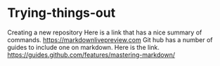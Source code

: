 # Trying-things-out
Creating a new repository
Here is a link that has a nice summary of commands. https://markdownlivepreview.com
Git hub has a number of guides to include one on markdown. Here is the link.
https://guides.github.com/features/mastering-markdown/
